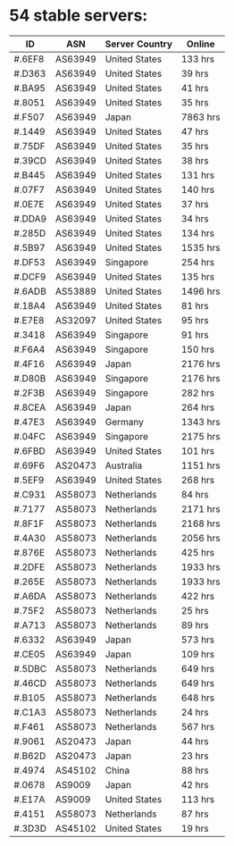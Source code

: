 # 54 stable servers:

| ID | ASN | Server Country | Online |
| ------ | ------ | ------ | ------ |
| #.6EF8 | AS63949 | United States | 133 hrs |
| #.D363 | AS63949 | United States | 39 hrs |
| #.BA95 | AS63949 | United States | 41 hrs |
| #.8051 | AS63949 | United States | 35 hrs |
| #.F507 | AS63949 | Japan | 7863 hrs |
| #.1449 | AS63949 | United States | 47 hrs |
| #.75DF | AS63949 | United States | 35 hrs |
| #.39CD | AS63949 | United States | 38 hrs |
| #.B445 | AS63949 | United States | 131 hrs |
| #.07F7 | AS63949 | United States | 140 hrs |
| #.0E7E | AS63949 | United States | 37 hrs |
| #.DDA9 | AS63949 | United States | 34 hrs |
| #.285D | AS63949 | United States | 134 hrs |
| #.5B97 | AS63949 | United States | 1535 hrs |
| #.DF53 | AS63949 | Singapore | 254 hrs |
| #.DCF9 | AS63949 | United States | 135 hrs |
| #.6ADB | AS53889 | United States | 1496 hrs |
| #.18A4 | AS63949 | United States | 81 hrs |
| #.E7E8 | AS32097 | United States | 95 hrs |
| #.3418 | AS63949 | Singapore | 91 hrs |
| #.F6A4 | AS63949 | Singapore | 150 hrs |
| #.4F16 | AS63949 | Japan | 2176 hrs |
| #.D80B | AS63949 | Singapore | 2176 hrs |
| #.2F3B | AS63949 | Singapore | 282 hrs |
| #.8CEA | AS63949 | Japan | 264 hrs |
| #.47E3 | AS63949 | Germany | 1343 hrs |
| #.04FC | AS63949 | Singapore | 2175 hrs |
| #.6FBD | AS63949 | United States | 101 hrs |
| #.69F6 | AS20473 | Australia | 1151 hrs |
| #.5EF9 | AS63949 | United States | 268 hrs |
| #.C931 | AS58073 | Netherlands | 84 hrs |
| #.7177 | AS58073 | Netherlands | 2171 hrs |
| #.8F1F | AS58073 | Netherlands | 2168 hrs |
| #.4A30 | AS58073 | Netherlands | 2056 hrs |
| #.876E | AS58073 | Netherlands | 425 hrs |
| #.2DFE | AS58073 | Netherlands | 1933 hrs |
| #.265E | AS58073 | Netherlands | 1933 hrs |
| #.A6DA | AS58073 | Netherlands | 422 hrs |
| #.75F2 | AS58073 | Netherlands | 25 hrs |
| #.A713 | AS58073 | Netherlands | 89 hrs |
| #.6332 | AS63949 | Japan | 573 hrs |
| #.CE05 | AS63949 | Japan | 109 hrs |
| #.5DBC | AS58073 | Netherlands | 649 hrs |
| #.46CD | AS58073 | Netherlands | 649 hrs |
| #.B105 | AS58073 | Netherlands | 648 hrs |
| #.C1A3 | AS58073 | Netherlands | 24 hrs |
| #.F461 | AS58073 | Netherlands | 567 hrs |
| #.9061 | AS20473 | Japan | 44 hrs |
| #.B62D | AS20473 | Japan | 23 hrs |
| #.4974 | AS45102 | China | 88 hrs |
| #.0678 | AS9009 | Japan | 42 hrs |
| #.E17A | AS9009 | United States | 113 hrs |
| #.4151 | AS58073 | Netherlands | 87 hrs |
| #.3D3D | AS45102 | United States | 19 hrs |

